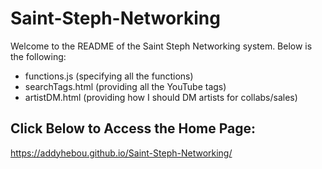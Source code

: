 # Saint-Steph-Networking

Welcome to the README of the Saint Steph Networking system. 
Below is the following:
- functions.js (specifying all the functions)
- searchTags.html (providing all the YouTube tags)
- artistDM.html (providing how I should DM artists for collabs/sales)


## Click Below to Access the Home Page:
https://addyhebou.github.io/Saint-Steph-Networking/
